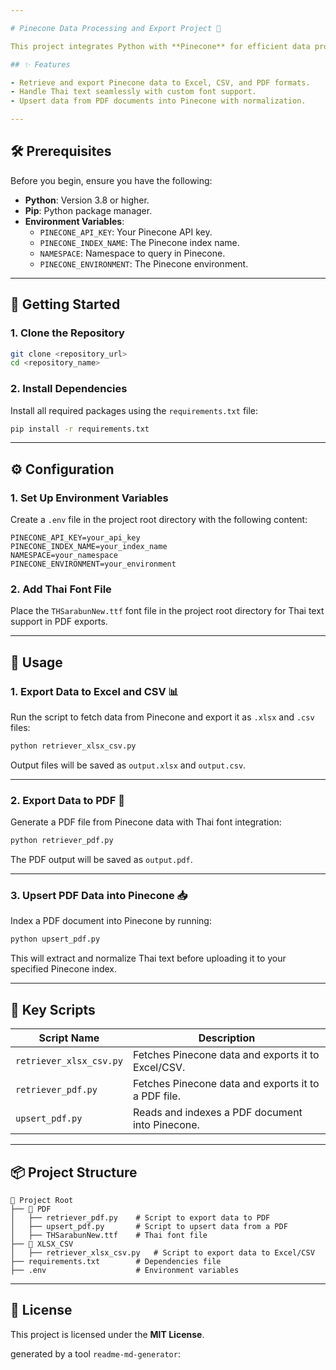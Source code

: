 ```yaml
---

# Pinecone Data Processing and Export Project 🚀

This project integrates Python with **Pinecone** for efficient data processing, supports exporting results to **Excel**, **CSV**, and **PDF**, and ensures compatibility with **Thai text** through Thai font integration.

## ✨ Features

- Retrieve and export Pinecone data to Excel, CSV, and PDF formats.
- Handle Thai text seamlessly with custom font support.
- Upsert data from PDF documents into Pinecone with normalization.

---
```


## 🛠 Prerequisites

Before you begin, ensure you have the following:

- **Python**: Version 3.8 or higher.
- **Pip**: Python package manager.
- **Environment Variables**:
  - `PINECONE_API_KEY`: Your Pinecone API key.
  - `PINECONE_INDEX_NAME`: The Pinecone index name.
  - `NAMESPACE`: Namespace to query in Pinecone.
  - `PINECONE_ENVIRONMENT`: The Pinecone environment.

---

## 🚀 Getting Started

### 1. Clone the Repository

```bash
git clone <repository_url>
cd <repository_name>
```

### 2. Install Dependencies

Install all required packages using the `requirements.txt` file:

```bash
pip install -r requirements.txt
```

---

## ⚙️ Configuration

### 1. Set Up Environment Variables

Create a `.env` file in the project root directory with the following content:

```env
PINECONE_API_KEY=your_api_key
PINECONE_INDEX_NAME=your_index_name
NAMESPACE=your_namespace
PINECONE_ENVIRONMENT=your_environment
```

### 2. Add Thai Font File

Place the `THSarabunNew.ttf` font file in the project root directory for Thai text support in PDF exports.

---

## 📖 Usage

### 1. Export Data to Excel and CSV 📊

Run the script to fetch data from Pinecone and export it as `.xlsx` and `.csv` files:

```bash
python retriever_xlsx_csv.py
```

Output files will be saved as `output.xlsx` and `output.csv`.

---

### 2. Export Data to PDF 📄

Generate a PDF file from Pinecone data with Thai font integration:

```bash
python retriever_pdf.py
```

The PDF output will be saved as `output.pdf`.

---

### 3. Upsert PDF Data into Pinecone 📥

Index a PDF document into Pinecone by running:

```bash
python upsert_pdf.py
```

This will extract and normalize Thai text before uploading it to your specified Pinecone index.

---

## 📜 Key Scripts

| Script Name               | Description                                           |
|---------------------------|-------------------------------------------------------|
| `retriever_xlsx_csv.py`   | Fetches Pinecone data and exports it to Excel/CSV.    |
| `retriever_pdf.py`        | Fetches Pinecone data and exports it to a PDF file.   |
| `upsert_pdf.py`           | Reads and indexes a PDF document into Pinecone.       |

---

## 📦 Project Structure

```plaintext
📂 Project Root
├── 📂 PDF
│   ├── retriever_pdf.py    # Script to export data to PDF
│   ├── upsert_pdf.py       # Script to upsert data from a PDF
│   ├── THSarabunNew.ttf    # Thai font file
├── 📂 XLSX_CSV
│   ├── retriever_xlsx_csv.py   # Script to export data to Excel/CSV
├── requirements.txt        # Dependencies file
├── .env                    # Environment variables

```

---

## 📝 License

This project is licensed under the **MIT License**.

generated by a tool `readme-md-generator`:
